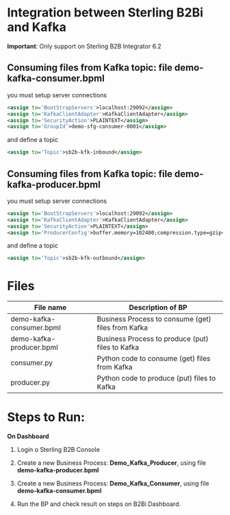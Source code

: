 # Integration between Sterling B2Bi and Kafka
 
**Important**: Only support on Sterling B2B Integrator 6.2



## Consuming files from Kafka topic:  file **demo-kafka-consumer.bpml**

you must setup server connections

```XML
<assign to='BootStrapServers'>localhost:29092</assign>
<assign to='KafkaClientAdapter'>KafkaClientAdapter</assign>
<assign to='SecurityAction'>PLAINTEXT</assign>
<assign to='GroupId'>demo-sfg-consumer-0001</assign>
```

and define a topic
```XML
<assign to='Topic'>sb2b-kfk-inbound</assign>
```

## Consuming files from Kafka topic:  file **demo-kafka-producer.bpml**

you must setup server connections

```XML
<assign to='BootStrapServers'>localhost:29092</assign>
<assign to='KafkaClientAdapter'>KafkaClientAdapter</assign>
<assign to='SecurityAction'>PLAINTEXT</assign>
<assign to='ProducerConfig'>buffer.memory=102400;compression.type=gzip</assign>
```

and define a topic
```XML
<assign to='Topic'>sb2b-kfk-outbound</assign>
```


# Files

| File name                           |            Description of BP                                          |
|-------------------------------------|-----------------------------------------------------------------------|
| demo-kafka-consumer.bpml    | Business Process to consume (get) files from Kafka|
| demo-kafka-producer.bpml    | Business Process to produce (put) files to Kafka|
| consumer.py                 | Python code to consume (get) files from Kafka|
| producer.py                 | Python code to produce (put) files to Kafka|


# Steps to Run:



**On Dashboard**

1) Login o Sterling B2B Console

2) Create a new Business Process: **Demo_Kafka_Producer**, using file **demo-kafka-producer.bpml** 

3) Create a new Business Process: **Demo_Kafka_Consumer**, using file **demo-kafka-consumer.bpml** 

4) Run the BP and check result on steps on B2Bi Dashboard.
